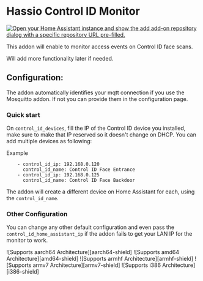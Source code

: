 # Hassio Control ID Monitor

[![Open your Home Assistant instance and show the add add-on repository dialog with a specific repository URL pre-filled.](https://my.home-assistant.io/badges/supervisor_add_addon_repository.svg)](https://my.home-assistant.io/redirect/supervisor_add_addon_repository/?repository_url=https%3A%2F%2Fgithub.com%2Fdudu631%2Fhome-assistant-mqtt-control-id-monitor)

This addon will enable to monitor access events on Control ID face scans.

Will add more functionality later if needed.

## Configuration:

The addon automatically identifies your mqtt connection if you use the Mosquitto addon. If not you can provide them in the configuration page.

### Quick start
On `control_id_devices`, fill the IP of the Control ID device you installed, make sure to make that IP reserved so it doesn't change on DHCP. You can add multiple devices as following:

Example
```
    - control_id_ip: 192.168.0.120
      control_id_name: Control ID Face Entrance
    - control_id_ip: 192.168.0.125
      control_id_name: Control ID Face Backdoor
```

The addon will create a different device on Home Assistant for each, using the `control_id_name`.

### Other Configuration
You can change any other default configuration and even pass the `control_id_home_assistant_ip` if the addon fails to get your LAN IP for the monitor to work.


![Supports aarch64 Architecture][aarch64-shield]
![Supports amd64 Architecture][amd64-shield]
![Supports armhf Architecture][armhf-shield]
![Supports armv7 Architecture][armv7-shield]
![Supports i386 Architecture][i386-shield]